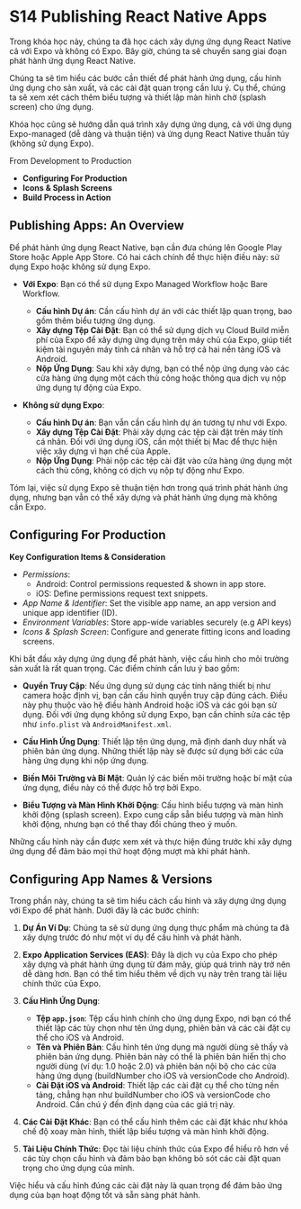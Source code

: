 # S14 Publishing React Native Apps

Trong khóa học này, chúng ta đã học cách xây dựng ứng dụng React Native cả với Expo và không có Expo. Bây giờ, chúng ta sẽ chuyển sang giai đoạn phát hành ứng dụng React Native.

Chúng ta sẽ tìm hiểu các bước cần thiết để phát hành ứng dụng, cấu hình ứng dụng cho sản xuất, và các cài đặt quan trọng cần lưu ý. Cụ thể, chúng ta sẽ xem xét cách thêm biểu tượng và thiết lập màn hình chờ (splash screen) cho ứng dụng.

Khóa học cũng sẽ hướng dẫn quá trình xây dựng ứng dụng, cả với ứng dụng Expo-managed (dễ dàng và thuận tiện) và ứng dụng React Native thuần túy (không sử dụng Expo).

From Development to Production

-   **Configuring For Production**
-   **Icons & Splash Screens**
-   **Build Process in Action**

## Publishing Apps: An Overview

Để phát hành ứng dụng React Native, bạn cần đưa chúng lên Google Play Store hoặc Apple App Store. Có hai cách chính để thực hiện điều này: sử dụng Expo hoặc không sử dụng Expo.

-   **Với Expo**: Bạn có thể sử dụng Expo Managed Workflow hoặc Bare Workflow.

    -   **Cấu hình Dự án**: Cần cấu hình dự án với các thiết lập quan trọng, bao gồm thêm biểu tượng ứng dụng.
    -   **Xây dựng Tệp Cài Đặt**: Bạn có thể sử dụng dịch vụ Cloud Build miễn phí của Expo để xây dựng ứng dụng trên máy chủ của Expo, giúp tiết kiệm tài nguyên máy tính cá nhân và hỗ trợ cả hai nền tảng iOS và Android.
    -   **Nộp Ứng Dụng**: Sau khi xây dựng, bạn có thể nộp ứng dụng vào các cửa hàng ứng dụng một cách thủ công hoặc thông qua dịch vụ nộp ứng dụng tự động của Expo.

-   **Không sử dụng Expo**:
    -   **Cấu hình Dự án**: Bạn vẫn cần cấu hình dự án tương tự như với Expo.
    -   **Xây dựng Tệp Cài Đặt**: Phải xây dựng các tệp cài đặt trên máy tính cá nhân. Đối với ứng dụng iOS, cần một thiết bị Mac để thực hiện việc xây dựng vì hạn chế của Apple.
    -   **Nộp Ứng Dụng**: Phải nộp các tệp cài đặt vào cửa hàng ứng dụng một cách thủ công, không có dịch vụ nộp tự động như Expo.

Tóm lại, việc sử dụng Expo sẽ thuận tiện hơn trong quá trình phát hành ứng dụng, nhưng bạn vẫn có thể xây dựng và phát hành ứng dụng mà không cần Expo.

## Configuring For Production

**Key Configuration Items & Consideration**

-   _Permissions_:
    -   Android: Control permissions requested & shown in app store.
    -   iOS: Define permissions request text snippets.
-   _App Name & Identifier_: Set the visible app name, an app version and unique app identifier (ID).
-   _Environment Variables_: Store app-wide variables securely (e.g API keys)
-   _Icons & Splash Screen_: Configure and generate fitting icons and loading screens.

Khi bắt đầu xây dựng ứng dụng để phát hành, việc cấu hình cho môi trường sản xuất là rất quan trọng. Các điểm chính cần lưu ý bao gồm:

-   **Quyền Truy Cập**: Nếu ứng dụng sử dụng các tính năng thiết bị như camera hoặc định vị, bạn cần cấu hình quyền truy cập đúng cách. Điều này phụ thuộc vào hệ điều hành Android hoặc iOS và các gói bạn sử dụng. Đối với ứng dụng không sử dụng Expo, bạn cần chỉnh sửa các tệp như `info.plist` và `AndroidManifest.xml`.

-   **Cấu Hình Ứng Dụng**: Thiết lập tên ứng dụng, mã định danh duy nhất và phiên bản ứng dụng. Những thiết lập này sẽ được sử dụng bởi các cửa hàng ứng dụng khi nộp ứng dụng.

-   **Biến Môi Trường và Bí Mật**: Quản lý các biến môi trường hoặc bí mật của ứng dụng, điều này có thể được hỗ trợ bởi Expo.

-   **Biểu Tượng và Màn Hình Khởi Động**: Cấu hình biểu tượng và màn hình khởi động (splash screen). Expo cung cấp sẵn biểu tượng và màn hình khởi động, nhưng bạn có thể thay đổi chúng theo ý muốn.

Những cấu hình này cần được xem xét và thực hiện đúng trước khi xây dựng ứng dụng để đảm bảo mọi thứ hoạt động mượt mà khi phát hành.

## Configuring App Names & Versions

Trong phần này, chúng ta sẽ tìm hiểu cách cấu hình và xây dựng ứng dụng với Expo để phát hành. Dưới đây là các bước chính:

1. **Dự Án Ví Dụ**: Chúng ta sẽ sử dụng ứng dụng thực phẩm mà chúng ta đã xây dựng trước đó như một ví dụ để cấu hình và phát hành.

2. **Expo Application Services (EAS)**: Đây là dịch vụ của Expo cho phép xây dựng và phát hành ứng dụng từ đám mây, giúp quá trình này trở nên dễ dàng hơn. Bạn có thể tìm hiểu thêm về dịch vụ này trên trang tài liệu chính thức của Expo.

3. **Cấu Hình Ứng Dụng**:

    - **Tệp `app.json`**: Tệp cấu hình chính cho ứng dụng Expo, nơi bạn có thể thiết lập các tùy chọn như tên ứng dụng, phiên bản và các cài đặt cụ thể cho iOS và Android.
    - **Tên và Phiên Bản**: Cấu hình tên ứng dụng mà người dùng sẽ thấy và phiên bản ứng dụng. Phiên bản này có thể là phiên bản hiển thị cho người dùng (ví dụ: 1.0 hoặc 2.0) và phiên bản nội bộ cho các cửa hàng ứng dụng (buildNumber cho iOS và versionCode cho Android).
    - **Cài Đặt iOS và Android**: Thiết lập các cài đặt cụ thể cho từng nền tảng, chẳng hạn như buildNumber cho iOS và versionCode cho Android. Cần chú ý đến định dạng của các giá trị này.

4. **Các Cài Đặt Khác**: Bạn có thể cấu hình thêm các cài đặt khác như khóa chế độ xoay màn hình, thiết lập biểu tượng và màn hình khởi động.

5. **Tài Liệu Chính Thức**: Đọc tài liệu chính thức của Expo để hiểu rõ hơn về các tùy chọn cấu hình và đảm bảo bạn không bỏ sót các cài đặt quan trọng cho ứng dụng của mình.

Việc hiểu và cấu hình đúng các cài đặt này là quan trọng để đảm bảo ứng dụng của bạn hoạt động tốt và sẵn sàng phát hành.
